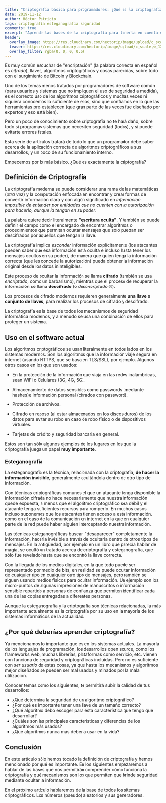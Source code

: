 ```yaml
---
title: "Criptografía básica para programadores: ¿Qué es la criptografía?"
date: 2019-11-12
author: Héctor Patricio
tags: criptografía esteganografía seguridad
comments: true
excerpt: "Aprende las bases de la criptografía para tenerla en cuenta en tus programas."
header:
  overlay_image: https://res.cloudinary.com/hectorip/image/upload/c_scale,w_1200/v1573540452/jacob-campbell-ri83DTadRto-unsplash_fb7xgx.jpg
  teaser: https://res.cloudinary.com/hectorip/image/upload/c_scale,w_1200/v1573540452/jacob-campbell-ri83DTadRto-unsplash_fb7xgx.jpg
  overlay_filter: rgba(0, 0, 0, 0.5)
---
```


Es muy común escuchar de "encriptación" (la palabra correcta en español es _cifrado_), llaves, algoritmos criptográficos y cosas parecidas, sobre todo con el surgimiento de Bitcoin y Blockchain.

Uno de los temas menos tratados por programadores de software común (para usuarios y sistemas que no impliquen el uso de seguridad a medida), es el correcto uso de los algoritmos criptográficos y muchas veces ni siquiera conocemos lo suficiente de ellos, sino que confiamos en lo que las herramientas pre-establecen (que gran parte de las veces fue diseñado por expertos y eso está bien).

Pero un poco de conocimiento sobre criptografía no te hará daño, sobre todo si programas sistemas que necesiten seguridad (todos), y sí puede evitarte errores fatales.

Esta serie de artículos tratará de todo lo que un programador debe saber acerca de la aplicación correcta de algoritmos criptográficos a sus desarrollos, y un poco de su funcionamiento interno.

Empecemos por lo más básico. ¿Qué es exactamente la criptografía?

## Definición de Criptografía

La criptografía moderna se puede considerar una rama de las matemáticas (_otra vez_) y la computación enfocada en encontrar y crear formas de convertir información clara y con algún significado en _información imposible de entender por entidades que no cuenten con la autorización para hacerlo, aunque la tengan en su poder_.

La palabra quiere decir literalmente **"escritura oculta"**. Y también se puede definir el campo como el encargado de encontrar algoritmos o procedimientos que permitan ocultar mensajes que sólo puedan ser descifrados por aquellos que tengan la llave.

La criptografía implica _esconder_ información explícitamente (los atacantes pueden saber que esa información está oculta e incluso hasta tener los mensajes ocultos en su poder), de manera que quien tenga la información correcta (que les concede la autorización) pueda obtener la información original desde los datos ininteligibles.

Este proceso de ocultar la información se llama **cifrado** (también se usa _encriptado_, como un barbarismo), mientras que el proceso de recuperar la información se llama **descifrado** (o _desencriptado_ 🙄).

Los procesos de cifrado modernos requieren generalmente **una llave o conjunto de llaves**, para realizar los procesos de cifrado y descifrado.

La criptografía es la base de todos los mecanismos de seguridad informática modernos, y a menudo se usa una conbinación de ellos para proteger un sistema.

## Uso en el software actual

Los algoritmos criptográficos se usan literalmente en todos lados en los sistemas modernos. Son los algoritmos que la información viaje segura en internet (usando HTTPS, que se basa en TLS/SSL), por ejemplo. Algunos otros casos en los que son usados:

- En la protección de la información que viaja en las redes inalámbricas, sean WiFi o Celulares (3G, 4G, 5G).

- Almacenamiento de datos sensibles como passwords (mediante hashes)e información personal (cifrados con password).

- Protección de archivos.

- Cifrado en reposo (al estar almacenados en los discos duros) de los datos para evitar su robo en caso de robo físico o de dispositivos virtuales.

- Tarjetas de crédito y seguridad bancaria en general.

Estos son tan sólo algunos ejemplos de los lugares en los que la criptografía juega un papel **muy importante**.

### Esteganografía

La esteganografía es la técnica, relacionada con la criptografía, **de hacer la información invisible**, generalmente ocultándola dentro de otro tipo de información.

Con técnicas criptográficas comunes el que un atacante tenga disponible la información cifrada no hace necesariamente que nuestra información quede expuesta, a menos que el algoritmo criptográfico sea débil y el atacante tenga suficientes recursos para romperlo. En muchos casos incluso suponemos que los atacantes tienen acceso a esta información, como en el caso de la comunicación en internet en la que en cualquier parte de la red puede haber alguien interceptando nuestra información.

Las técnicas esteganográficas buscan "desaparecer" completamente la información, hacerla invisible a través de ocultarla dentro de otros tipos de mensajes. En la antigüedad, por ejemplo en un libro que parecía hablar de magia, se ocultó un tratado acerca de criptografía y esteganografía, que sólo fue revelado hasta que se encontró la llave correcta.

Con la llegada de los medios digitales, en la que todo puede ser representado por medio de bits, en realidad se puede ocultar información de cualquier tipo en cualquier otro tipo de mensajes, pero también se siguen usando medios físicos para ocultar información. Un ejemplo son los micro-puntos de algunas impresiones de manuscritos o información sensible repartido a personas de confianza que permiten identificar cada una de las copias entregadas a diferentes personas.

Aunque la esteganografía y la criptografía son técnicas relacionadas, la más importante actualmente es la criptografía por su uso en la mayoría de los sistemas informáticos de la actualidad.

## ¿Por qué deberías aprender criptografía?

Ya mencionamos lo importante que es en los sistemas actuales. La mayoría de los lenguajes de programación, los desarrollos open source, como los frameworks web, muchas librerías, plataformas como servicio, etc. vienen con funciona de seguridad y criptográficas incluídas. Pero no es suficiente con _ser usuario_ de estas cosas, ya que hasta los mecanismos y algoritmos mejor diseñados se pueden ser mal usados y minados por la mala utilización.

Conocer temas como los siguientes, te permitirá subir la calidad de tus desarrollos:

- ¿Qué determina la seguridad de un algoritmo criptográfico?
- ¿Por qué es importante tener una llave de un tamaño correcto?
- ¿Qué algoritmo debo escoger para esta característica que tengo que desarrollar?
- ¿Cuáles son las principales características y diferencias de los algoritmos más usados?
- ¿Qué algoritmos nunca más debería usar en la vida?



## Conclusión

En este artículo sólo hemos tocado la definición de criptografía y hemos mencionado por qué es importante. En los siguientes empezaremos a hablar de las bases que nos permitirán comprender cómo funciona la criptografía y qué mecanismos son los que permiten que brinde seguridad mediante ocultar la información.

En el próximo artículo hablaremos de la base de todos los sitemas criptográficos. Los números (pseudo) aleatorios y sus generadores.
